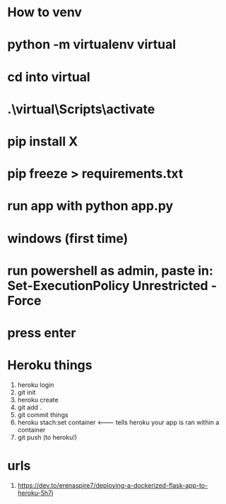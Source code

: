 # How to venv
# python -m virtualenv virtual
# cd into virtual
# .\virtual\Scripts\activate
# pip install X
# pip freeze > requirements.txt

# run app with python app.py

# windows (first time)
# run powershell as admin, paste in: Set-ExecutionPolicy Unrestricted -Force
# press enter


# Heroku things
1. heroku login
2. git init
2. heroku create <app-name>
3. git add .
4. git commit things
5. heroku stach:set container <--- tells heroku your app is ran within a container
6. git push (to heroku!)

# urls 
1. https://dev.to/erenaspire7/deploying-a-dockerized-flask-app-to-heroku-5h7j